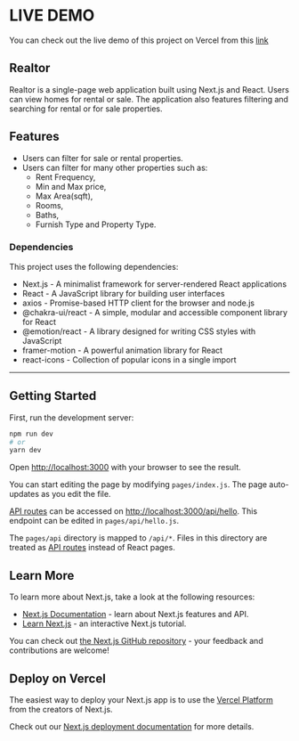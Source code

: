 # LIVE DEMO
You can check out the live demo of this project on Vercel from this [link](https://next-js-real-estate-app.vercel.app)

## Realtor
Realtor is a single-page web application built using Next.js and React. Users can view homes for rental or sale. The application also features filtering and searching for rental or for sale properties.

## Features
- Users can filter for sale or rental properties.
- Users can filter for many other properties such as: 
  - Rent Frequency,
  - Min and Max price,
  - Max Area(sqft),
  - Rooms,
  - Baths,
  - Furnish Type and Property Type.

### Dependencies
This project uses the following dependencies:
- Next.js - A minimalist framework for server-rendered React applications
- React - A JavaScript library for building user interfaces
- axios - Promise-based HTTP client for the browser and node.js
- @chakra-ui/react - A simple, modular and accessible component library for React
- @emotion/react - A library designed for writing CSS styles with JavaScript
- framer-motion - A powerful animation library for React
- react-icons - Collection of popular icons in a single import


<hr/>

## Getting Started

First, run the development server:

```bash
npm run dev
# or
yarn dev
```

Open [http://localhost:3000](http://localhost:3000) with your browser to see the result.

You can start editing the page by modifying `pages/index.js`. The page auto-updates as you edit the file.

[API routes](https://nextjs.org/docs/api-routes/introduction) can be accessed on [http://localhost:3000/api/hello](http://localhost:3000/api/hello). This endpoint can be edited in `pages/api/hello.js`.

The `pages/api` directory is mapped to `/api/*`. Files in this directory are treated as [API routes](https://nextjs.org/docs/api-routes/introduction) instead of React pages.

## Learn More

To learn more about Next.js, take a look at the following resources:

- [Next.js Documentation](https://nextjs.org/docs) - learn about Next.js features and API.
- [Learn Next.js](https://nextjs.org/learn) - an interactive Next.js tutorial.

You can check out [the Next.js GitHub repository](https://github.com/vercel/next.js/) - your feedback and contributions are welcome!

## Deploy on Vercel

The easiest way to deploy your Next.js app is to use the [Vercel Platform](https://vercel.com/new?utm_medium=default-template&filter=next.js&utm_source=create-next-app&utm_campaign=create-next-app-readme) from the creators of Next.js.

Check out our [Next.js deployment documentation](https://nextjs.org/docs/deployment) for more details.
